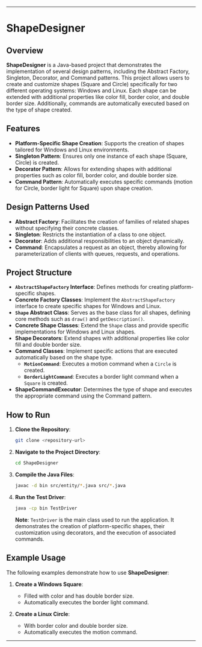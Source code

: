  
---

# ShapeDesigner

## Overview

**ShapeDesigner** is a Java-based project that demonstrates the implementation of several design patterns, including the Abstract Factory, Singleton, Decorator, and Command patterns. This project allows users to create and customize shapes (Square and Circle) specifically for two different operating systems: Windows and Linux. Each shape can be extended with additional properties like color fill, border color, and double border size. Additionally, commands are automatically executed based on the type of shape created.

## Features

- **Platform-Specific Shape Creation**: Supports the creation of shapes tailored for Windows and Linux environments.
- **Singleton Pattern**: Ensures only one instance of each shape (Square, Circle) is created.
- **Decorator Pattern**: Allows for extending shapes with additional properties such as color fill, border color, and double border size.
- **Command Pattern**: Automatically executes specific commands (motion for Circle, border light for Square) upon shape creation.

## Design Patterns Used

- **Abstract Factory**: Facilitates the creation of families of related shapes without specifying their concrete classes.
- **Singleton**: Restricts the instantiation of a class to one object.
- **Decorator**: Adds additional responsibilities to an object dynamically.
- **Command**: Encapsulates a request as an object, thereby allowing for parameterization of clients with queues, requests, and operations.

## Project Structure

- **`AbstractShapeFactory` Interface**: Defines methods for creating platform-specific shapes.
- **Concrete Factory Classes**: Implement the `AbstractShapeFactory` interface to create specific shapes for Windows and Linux.
- **`Shape` Abstract Class**: Serves as the base class for all shapes, defining core methods such as `draw()` and `getDescription()`.
- **Concrete Shape Classes**: Extend the `Shape` class and provide specific implementations for Windows and Linux shapes.
- **Shape Decorators**: Extend shapes with additional properties like color fill and double border size.
- **Command Classes**: Implement specific actions that are executed automatically based on the shape type.
  - **`MotionCommand`**: Executes a motion command when a `Circle` is created.
  - **`BorderLightCommand`**: Executes a border light command when a `Square` is created.
- **ShapeCommandExecutor**: Determines the type of shape and executes the appropriate command using the Command pattern.

## How to Run

1. **Clone the Repository**:
    ```bash
    git clone <repository-url>
    ```
   
2. **Navigate to the Project Directory**:
    ```bash
    cd ShapeDesigner
    ```

3. **Compile the Java Files**:
    ```bash
    javac -d bin src/entity/*.java src/*.java
    ```

4. **Run the Test Driver**:
    ```bash
    java -cp bin TestDriver
    ```

   **Note**: `TestDriver` is the main class used to run the application. It demonstrates the creation of platform-specific shapes, their customization using decorators, and the execution of associated commands.

## Example Usage

The following examples demonstrate how to use **ShapeDesigner**:

1. **Create a Windows Square**:
    - Filled with color and has double border size.
    - Automatically executes the border light command.

2. **Create a Linux Circle**:
    - With border color and double border size.
    - Automatically executes the motion command.

 

---

 
